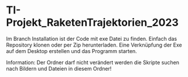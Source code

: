 # TI-Projekt_RaketenTrajektorien_2023

Im Branch Installation ist der Code mit exe Datei zu finden. 
Einfach das Repository klonen oder per Zip herunterladen.
Eine Verknüpfung der Exe auf dem Desktop erstellen und das Programm starten.

Information: Der Ordner darf nicht verändert werden die Skripte suchen nach Bildern und Dateien in diesem Ordner!
